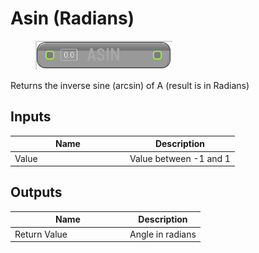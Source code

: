# Asin (Radians)

<div align="left" data-full-width="false">

<figure><img src="asin_-radians.png" alt=""><figcaption></figcaption></figure>

</div>

Returns the inverse sine (arcsin) of A (result is in Radians)

## Inputs

<table>
<thead><tr><th width="170">Name</th><th>Description</th></tr></thead>
<tbody>
<tr><td>Value</td><td>Value between -1 and 1</td></tr>
</tbody>
</table>

## Outputs

<table>
<thead><tr><th width="170">Name</th><th>Description</th></tr></thead>
<tbody>
<tr><td>Return Value</td><td>Angle in radians</td></tr>
</tbody>
</table>